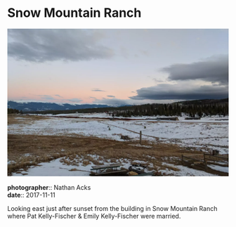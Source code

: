 # Snow Mountain Ranch

![Looking out across a snowy high country ranch at sunset](assets/2017-11-11-snow-mountain-ranch.webp)

**photographer**:: Nathan Acks  
**date**:: 2017-11-11

Looking east just after sunset from the building in Snow Mountain Ranch where Pat Kelly-Fischer & Emily Kelly-Fischer were married.
